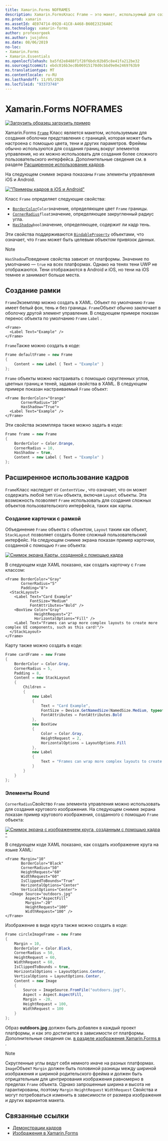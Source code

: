 ```yaml
---
title: Xamarin.Forms NOFRAMES
description: Xamarin.FormsКласс Frame — это макет, используемый для создания оболочки представления или макета с границей, которая может быть настроена с помощью цвета, тени и других параметров.
ms.prod: xamarin
ms.assetId: 4E074714-0928-41C8-A468-B60E23236A8C
ms.technology: xamarin-forms
author: profexorgeek
ms.author: jusjohns
ms.date: 08/06/2019
no-loc:
- Xamarin.Forms
- Xamarin.Essentials
ms.openlocfilehash: ba5fd2e8488f1f28f6bdc02b85c8e41fa212be32
ms.sourcegitcommit: ebdc016b3ec0b06915170d0cbbd9e0e2469763b9
ms.translationtype: MT
ms.contentlocale: ru-RU
ms.lasthandoff: 11/05/2020
ms.locfileid: "93373748"
---
```

# <a name="no-locxamarinforms-frame"></a>Xamarin.Forms NOFRAMES

[![Загрузить образец](~/media/shared/download.png) загрузить пример](/samples/xamarin/xamarin-forms-samples/userinterface-frame/)

Xamarin.Forms [`Frame`](xref:Xamarin.Forms.Frame) Класс является макетом, используемым для создания оболочки представления с границей, которая может быть настроена с помощью цвета, тени и других параметров. Фреймы обычно используются для создания границ вокруг элементов управления, но их можно использовать для создания более сложного пользовательского интерфейса. Дополнительные сведения см. в разделе [Расширенное использование кадров](#advanced-frame-usage).

На следующем снимке экрана показаны `Frame` элементы управления iOS и Android.

[!["Примеры кадров в iOS и Android"](frame-images/frame-cropped.png)](frame-images/frame-full.png#lightbox "Примеры кадров в iOS и Android")

Класс `Frame` определяет следующие свойства:

* [`BorderColor`](xref:Xamarin.Forms.Frame.BorderColor)`Color`значение, определяющее цвет `Frame` границы.
* [`CornerRadius`](xref:Xamarin.Forms.Frame.CornerRadius)`float`значение, определяющее закругленный радиус угла.
* [`HasShadow`](xref:Xamarin.Forms.Frame.HasShadow)`bool`значение, определяющее, содержит ли кадр тень.

Эти свойства поддерживаются [`BindableProperty`](xref:Xamarin.Forms.BindableProperty) объектами, что означает, что `Frame` может быть целевым объектом привязок данных.

> [!NOTE]
> `HasShadow`Поведение свойства зависит от платформы. Значение по умолчанию — `true` на всех платформах. Однако на тенях тени UWP не отображаются. Тени отображаются в Android и iOS, но тени на iOS темнее и занимают больше места.

## <a name="create-a-frame"></a>Создание рамки

`Frame`Экземпляр можно создать в XAML. Объект по умолчанию `Frame` имеет белый фон, тень и без границы. `Frame`Объект обычно заключает в оболочку другой элемент управления. В следующем примере показан перенос объекта по умолчанию `Frame` `Label` .

```xaml
<Frame>
  <Label Text="Example" />
</Frame>
```

`Frame`Также можно создать в коде:

```csharp
Frame defaultFrame = new Frame
{
    Content = new Label { Text = "Example" }
};
```

`Frame` объекты можно настраивать с помощью скругленных углов, цветных границ и теней, задавая свойства в XAML. В следующем примере показан настраиваемый `Frame` объект:

```xaml
<Frame BorderColor="Orange"
       CornerRadius="10"
       HasShadow="True">
  <Label Text="Example" />
</Frame>
```

Эти свойства экземпляра также можно задать в коде:

```csharp
Frame frame = new Frame
{
    BorderColor = Color.Orange,
    CornerRadius = 10,
    HasShadow = true,
    Content = new Label { Text = "Example" }
};
```

## <a name="advanced-frame-usage"></a>Расширенное использование кадров

`Frame`Класс наследует от `ContentView` , что означает, что он может содержать любой тип `View` объекта, включая `Layout` объекты. Эта возможность позволяет `Frame` использовать для создания сложных объектов пользовательского интерфейса, таких как карты.

### <a name="create-a-card-with-a-frame"></a>Создание карточки с рамкой

Объединение `Frame` объекта с объектом, `Layout` таким как объект, `StackLayout` позволяет создать более сложный пользовательский интерфейс. На следующем снимке экрана показан пример карточки, созданной с помощью `Frame` объекта:

[![Снимок экрана Карты, созданной с помощью кадра](frame-images/frame-card-cropped.png)](frame-images/frame-full.png#lightbox "Снимок экрана Карты, созданной с помощью кадра")

В следующем коде XAML показано, как создать карточку с `Frame` классом:

```xaml
<Frame BorderColor="Gray"
       CornerRadius="5"
       Padding="8">
  <StackLayout>
    <Label Text="Card Example"
           FontSize="Medium"
           FontAttributes="Bold" />
    <BoxView Color="Gray"
             HeightRequest="2"
             HorizontalOptions="Fill" />
    <Label Text="Frames can wrap more complex layouts to create more complex UI components, such as this card!"/>
  </StackLayout>
</Frame>
```

Карту также можно создать в коде:

```csharp
Frame cardFrame = new Frame
{
    BorderColor = Color.Gray,
    CornerRadius = 5,
    Padding = 8,
    Content = new StackLayout
    {
        Children =
        {
            new Label
            {
                Text = "Card Example",
                FontSize = Device.GetNamedSize(NamedSize.Medium, typeof(Label)),
                FontAttributes = FontAttributes.Bold
            },
            new BoxView
            {
                Color = Color.Gray,
                HeightRequest = 2,
                HorizontalOptions = LayoutOptions.Fill
            },
            new Label
            {
                Text = "Frames can wrap more complex layouts to create more complex UI components, such as this card!"
            }
        }
    }
};
```

### <a name="round-elements"></a>Элементы Round

`CornerRadius`Свойство `Frame` элемента управления можно использовать для создания кругового изображения. На следующем снимке экрана показан пример кругового изображения, созданного с помощью `Frame` объекта:

[![Снимок экрана с изображением круга, созданным с помощью кадра "](frame-images/circle-image-cropped.png)](frame-images/frame-full.png#lightbox "Снимок экрана с изображением круга, созданным с помощью рамки")

В следующем коде XAML показано, как создать изображение круга на языке XAML:

```xaml
<Frame Margin="10"
       BorderColor="Black"
       CornerRadius="50"
       HeightRequest="60"
       WidthRequest="60"
       IsClippedToBounds="True"
       HorizontalOptions="Center"
       VerticalOptions="Center">
  <Image Source="outdoors.jpg"
         Aspect="AspectFill"
         Margin="-20"
         HeightRequest="100"
         WidthRequest="100" />
</Frame>
```

Изображение в виде круга также можно создать в коде:

```csharp
Frame circleImageFrame = new Frame
{
    Margin = 10,
    BorderColor = Color.Black,
    CornerRadius = 50,
    HeightRequest = 60,
    WidthRequest = 60,
    IsClippedToBounds = true,
    HorizontalOptions = LayoutOptions.Center,
    VerticalOptions = LayoutOptions.Center,
    Content = new Image
    {
        Source = ImageSource.FromFile("outdoors.jpg"),
        Aspect = Aspect.AspectFill,
        Margin = -20,
        HeightRequest = 100,
        WidthRequest = 100
    }
};
```

Образ **outdoors.jpg** должен быть добавлен в каждый проект платформы, и как это достигается в зависимости от платформы. Дополнительные сведения см. [в разделе изображения Xamarin.Forms в ](~/xamarin-forms/user-interface/images.md).

> [!NOTE]
> Скругленные углы ведут себя немного иначе на разных платформах. `Image`Объект `Margin` должен быть половиной разницы между шириной изображения и шириной родительского фрейма и должен быть отрицательным для центрирования изображения равномерно в пределах `Frame` объекта. Однако запрошенные ширина и высота не гарантированы, поэтому `Margin` `HeightRequest` `WidthRequest` Свойства и могут потребоваться изменить в зависимости от размера изображения и других вариантов макета.

## <a name="related-links"></a>Связанные ссылки

* [Демонстрации кадров](/samples/xamarin/xamarin-forms-samples/userinterface-frame/)
* [Изображения в Xamarin.Forms](~/xamarin-forms/user-interface/images.md)